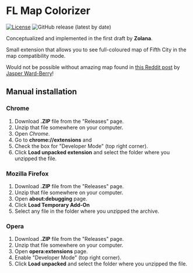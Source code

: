 # FL Map Colorizer

[![License](https://img.shields.io/github/license/lensvol/fl-map-colorizer)](https://github.com/lensvol/fl-map-colorizer/blob/master/LICENSE) ![GitHub release (latest by date)](https://img.shields.io/github/v/release/lensvol/fl-map-colorizer)

Conceptualized and implemented in the first draft by **Zolana**.

Small extension that allows you to see full-coloured map of Fifth City in the map compatibility mode.

Would not be possible without amazing map found in [this Reddit post](https://www.reddit.com/r/fallenlondon/comments/fdhqgy/high_resolution_image_of_new_map/) by [Jasper Ward-Berry](https://www.reddit.com/user/Jasper_Ward-Berry/)!

## Manual installation

### Chrome

1. Download **.ZIP** file from the "Releases" page.
2. Unzip that file somewhere on your computer.
3. Open _Chrome_.
4. Go to **chrome://extensions** and
5. Check the box for "Developer Mode" (top right corner).
6. Click **Load unpacked extension** and select the folder where you unzipped the file.

### Mozilla Firefox

1. Download **.ZIP** file from the "Releases" page.
2. Unzip that file somewhere on your computer.
3. Open **about:debugging** page.
4. Click **Load Temporary Add-On**
5. Select any file in the folder where you unzipped the archive.

### Opera

1. Download **.ZIP** file from the "Releases" page.
2. Unzip that file somewhere on your computer.
3. Open **opera:extensions** page.
4. Enable "Developer Mode" (top right corner).
6. Click **Load unpacked** and select the folder where you unzipped the file.
